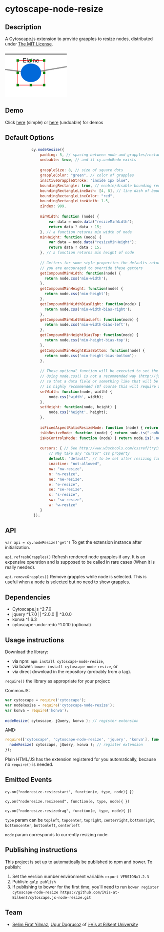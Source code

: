 cytoscape-node-resize
================================================================================


## Description
A Cytoscape.js extension to provide grapples to resize nodes, distributed under [The MIT License](https://opensource.org/licenses/MIT).

![Image of extension](img.png)

## Demo

Click [here](https://rawgit.com/iVis-at-Bilkent/cytoscape.js-node-resize/unstable/demo.html) (simple) or [here](https://rawgit.com/iVis-at-Bilkent/cytoscape.js-node-resize/unstable/undoable_demo.html) (undoable) for demos

## Default Options

```js
            cy.nodeResize({
                padding: 5, // spacing between node and grapples/rectangle
                undoable: true, // and if cy.undoRedo exists
    
                grappleSize: 8, // size of square dots
                grappleColor: "green", // color of grapples
                inactiveGrappleStroke: "inside 1px blue",
                boundingRectangle: true, // enable/disable bounding rectangle
                boundingRectangleLineDash: [4, 8], // line dash of bounding rectangle
                boundingRectangleLineColor: "red",
                boundingRectangleLineWidth: 1.5,
                zIndex: 999,
    
                minWidth: function (node) {
                    var data = node.data("resizeMinWidth");
                    return data ? data : 15;
                }, // a function returns min width of node
                minHeight: function (node) {
                    var data = node.data("resizeMinHeight");
                    return data ? data : 15;
                }, // a function returns min height of node

                // Getters for some style properties the defaults returns ele.css('property-name')
                // you are encouraged to override these getters
                getCompoundMinWidth: function(node) { 
                  return node.css('min-width'); 
                },
                getCompoundMinHeight: function(node) { 
                  return node.css('min-height'); 
                },
                getCompoundMinWidthBiasRight: function(node) {
                  return node.css('min-width-bias-right');
                },
                getCompoundMinWidthBiasLeft: function(node) { 
                  return node.css('min-width-bias-left');
                },
                getCompoundMinHeightBiasTop: function(node) {
                  return node.css('min-height-bias-top');
                },
                getCompoundMinHeightBiasBottom: function(node) { 
                  return node.css('min-height-bias-bottom');
                },

                // These optional function will be executed to set the width/height of a node in this extension
                // Using node.css() is not a recommended way (http://js.cytoscape.org/#eles.style) to do this. Therefore, overriding these defaults
                // so that a data field or something like that will be used to set node dimentions instead of directly calling node.css() 
                // is highly recommended (Of course this will require a proper setting in the stylesheet).
                setWidth: function(node, width) { 
                    node.css('width', width);
                },
                setHeight: function(node, height) {
                    node.css('height', height);
                },
    
                isFixedAspectRatioResizeMode: function (node) { return node.is(".fixedAspectRatioResizeMode") },// with only 4 active grapples (at corners)
                isNoResizeMode: function (node) { return node.is(".noResizeMode, :parent") }, // no active grapples
                isNoControlsMode: function (node) { return node.is(".noControlsMode") }, // no controls - do not draw grapples
    
                cursors: { // See http://www.w3schools.com/cssref/tryit.asp?filename=trycss_cursor
                    // May take any "cursor" css property
                    default: "default", // to be set after resizing finished or mouseleave
                    inactive: "not-allowed",
                    nw: "nw-resize",
                    n: "n-resize",
                    ne: "ne-resize",
                    e: "e-resize",
                    se: "se-resize",
                    s: "s-resize",
                    sw: "sw-resize",
                    w: "w-resize"
                }
             });
```

## API

  `var api = cy.nodeResize('get')`
   To get the extension instance after initialization.

  `api.refreshGrapples()`
   Refresh rendered node grapples if any. It is an expensive operation and is supposed to be called in rare cases (When it is really needed).

  `api.removeGrapples()`
   Remove grapples while node is selected. This is useful when a node is selected but no need to show grapples. 


## Dependencies

 * Cytoscape.js ^2.7.0
 * jquery ^1.7.0 || ^2.0.0 || ^3.0.0
 * konva ^1.6.3
 * cytoscape-undo-redo ^1.0.10 (optional)


## Usage instructions

Download the library:
 * via npm: `npm install cytoscape-node-resize`,
 * via bower: `bower install cytoscape-node-resize`, or
 * via direct download in the repository (probably from a tag).

`require()` the library as appropriate for your project:

CommonJS:
```js
var cytoscape = require('cytoscape');
var nodeResize = require('cytoscape-node-resize');
var konva = require('konva');

nodeResize( cytoscape, jQuery, konva ); // register extension
```

AMD:
```js
require(['cytoscape', 'cytoscape-node-resize', 'jquery', 'konva'], function( cytoscape, nodeResize, jQuery, konva ){
  nodeResize( cytoscape, jQuery, konva ); // register extension
});
```

Plain HTML/JS has the extension registered for you automatically, because no `require()` is needed.


## Emitted Events
`cy.on("noderesize.resizestart", function(e, type, node){ })`

`cy.on("noderesize.resizeend", function(e, type, node){ })`

`cy.on("noderesize.resizedrag", function(e, type, node){ })`


`type` param can be `topleft`, `topcenter`, `topright`, `centerright`, 
`bottomright`, `bottomcenter`, `bottomleft`, `centerleft`

`node` param corresponds to currently resizing node.

## Publishing instructions

This project is set up to automatically be published to npm and bower.  To publish:

1. Set the version number environment variable: `export VERSION=1.2.3`
1. Publish: `gulp publish`
1. If publishing to bower for the first time, you'll need to run `bower register cytoscape-node-resize https://github.com/iVis-at-Bilkent/cytoscape.js-node-resize.git`

## Team

  * [Selim Firat Yilmaz](https://github.com/mrsfy), [Ugur Dogrusoz](https://github.com/ugurdogrusoz) of [i-Vis at Bilkent University](http://www.cs.bilkent.edu.tr/~ivis)
